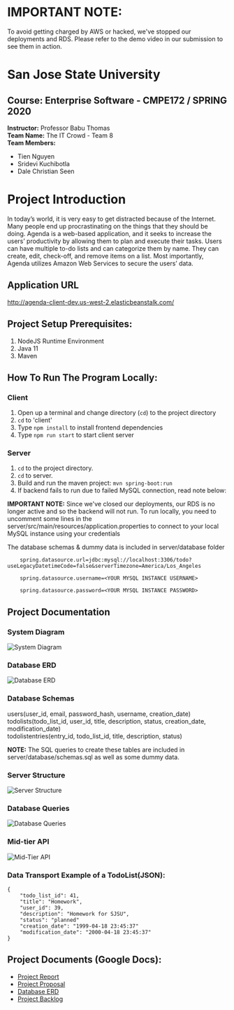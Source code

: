 # **IMPORTANT NOTE:**

To avoid getting charged by AWS or hacked, we've stopped our deployments and RDS. Please refer to the demo video in our submission to see them in action.

# **San Jose State University**

## **Course:** Enterprise Software - CMPE172 / SPRING 2020

**Instructor:** Professor Babu Thomas <br />
**Team Name:** The IT Crowd - Team 8 <br />
**Team Members:**

- Tien Nguyen
- Sridevi Kuchibotla
- Dale Christian Seen

# Project Introduction

In today’s world, it is very easy to get distracted because of the Internet. Many people end up procrastinating on the things that they should be doing. Agenda is a web-based application, and it seeks to increase the users’ productivity by allowing them to plan and execute their tasks. Users can have multiple to-do lists and can categorize them by name. They can create, edit, check-off, and remove items on a list. Most importantly, Agenda utilizes Amazon Web Services to secure the users’ data.

## Application URL

http://agenda-client-dev.us-west-2.elasticbeanstalk.com/

## Project Setup Prerequisites:

1. NodeJS Runtime Environment
2. Java 11
3. Maven

## How To Run The Program Locally:

### Client

1. Open up a terminal and change directory (`cd`) to the project directory
2. `cd` to 'client'
3. Type `npm install` to install frontend dependencies
4. Type `npm run start` to start client server

### Server

1. `cd` to the project directory.
2. `cd` to server.
3. Build and run the maven project: `mvn spring-boot:run`
4. If backend fails to run due to failed MySQL connection, read note below:

**IMPORTANT NOTE:** Since we've closed our deployments, our RDS is no longer active and so the backend will not run. To run locally, you need to uncomment some lines in the server/src/main/resources/application.properties to connect to your local MySQL instance using your credentials

The database schemas & dummy data is included in server/database folder

```
    spring.datasource.url=jdbc:mysql://localhost:3306/todo?useLegacyDatetimeCode=false&serverTimezone=America/Los_Angeles

    spring.datasource.username=<YOUR MYSQL INSTANCE USERNAME>

    spring.datasource.password=<YOUR MYSQL INSTANCE PASSWORD>
```

## Project Documentation

### System Diagram

![System Diagram](documentation/System%20Diagram.png)

### Database ERD

![Database ERD](documentation/ERD.png)

### Database Schemas

users(user_id, email, password_hash, username, creation_date) <br/>
todolists(todo_list_id, user_id, title, description, status, creation_date, modification_date) <br/>
todolistentries(entry_id, todo_list_id, title, description, status)

**NOTE:** The SQL queries to create these tables are included in server/database/schemas.sql as well as some dummy data.

### Server Structure

![Server Structure](documentation/Server%20Structure.png)

### Database Queries

![Database Queries](documentation/queries.png)

### Mid-tier API

![Mid-Tier API](documentation/api.PNG)

### Data Transport Example of a TodoList(JSON):

```
{
    "todo_list_id": 41,
    "title": "Homework",
    "user_id": 39,
    "description": "Homework for SJSU",
    "status": "planned"
    "creation_date": "1999-04-18 23:45:37"
    "modification_date": "2000-04-18 23:45:37"
}
```

## Project Documents (Google Docs):

- [Project Report](https://docs.google.com/document/d/1Uxd7TTeCD-0PiNiAxDvdvqvcGygJw6UGnfWWuA8b8IU/edit?usp=sharing)
- [Project Proposal](https://docs.google.com/document/d/1qxvki3F0zz8bxmlaqNY0W6UA-gU2xafN5GrrWD1lQOs/edit?usp=sharing)
- [Database ERD](https://drive.google.com/file/d/1YBNmNB-DwWwcsTWDBla1Nk2MjC2HV14G/view?usp=sharing)
- [Project Backlog](https://docs.google.com/spreadsheets/d/1xL222FVPeo5MLKAXXRyjO8meQvX-7i1IBg-ogQp9kgw/edit?usp=sharing)
